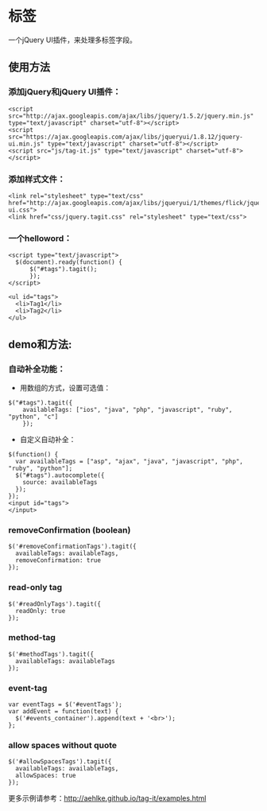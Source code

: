 # 标签

一个jQuery UI插件，来处理多标签字段。

## 使用方法

### 添加jQuery和jQuery UI插件：

```
<script src="http://ajax.googleapis.com/ajax/libs/jquery/1.5.2/jquery.min.js" type="text/javascript" charset="utf-8"></script>
<script src="https://ajax.googleapis.com/ajax/libs/jqueryui/1.8.12/jquery-ui.min.js" type="text/javascript" charset="utf-8"></script>
<script src="js/tag-it.js" type="text/javascript" charset="utf-8"></script>
```

### 添加样式文件：

```
<link rel="stylesheet" type="text/css" href="http://ajax.googleapis.com/ajax/libs/jqueryui/1/themes/flick/jquery-ui.css">
<link href="css/jquery.tagit.css" rel="stylesheet" type="text/css">
```

### 一个helloword：

```
<script type="text/javascript">
  $(document).ready(function() {
      $("#tags").tagit();
      });
</script>

<ul id="tags">
  <li>Tag1</li>
  <li>Tag2</li>
</ul>
```

## demo和方法:

### 自动补全功能：

- 用数组的方式，设置可选值：
```
$("#tags").tagit({
    availableTags: ["ios", "java", "php", "javascript", "ruby", "python", "c"]
    });
```

- 自定义自动补全：
```
$(function() {
  var availableTags = ["asp", "ajax", "java", "javascript", "php", "ruby", "python"];
  $("#tags").autocomplete({
    source: availableTags
  });
});
<input id="tags">
</input>
```

### removeConfirmation (boolean)

```
$('#removeConfirmationTags').tagit({
  availableTags: availableTags,
  removeConfirmation: true
});

```

### read-only tag
```
$('#readOnlyTags').tagit({
  readOnly: true
});
```

### method-tag

```
$('#methodTags').tagit({
  availableTags: availableTags
});
```

### event-tag

```
var eventTags = $('#eventTags');
var addEvent = function(text) {
  $('#events_container').append(text + '<br>');
};
```

### allow spaces without quote

```
$('#allowSpacesTags').tagit({
  availableTags: availableTags,
  allowSpaces: true
});
```

更多示例请参考：http://aehlke.github.io/tag-it/examples.html












